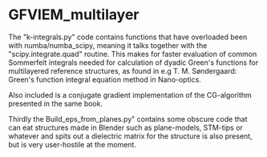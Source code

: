 # GFVIEM_multilayer
The "k-integrals.py" code contains functions that have overloaded been with numba/numba_scipy, meaning it talks together with the "scipy.integrate.quad" routine.
This makes for faster evaluation of common Sommerfelt integrals needed for calculation of dyadic Green's functions for multilayered reference structures,  as found in e.g T. M. Søndergaard: Green's function integral equation method in Nano-optics.

Also included is a conjugate gradient implementation of the CG-algorithm presented in the same book. 

Thirdly the Build_eps_from_planes.py" contains some obscure code that can eat structures made in Blender such as plane-models, STM-tips or whatever and spits out a dielectric matrix for the structure is also present, but is very user-hostile at the moment.
